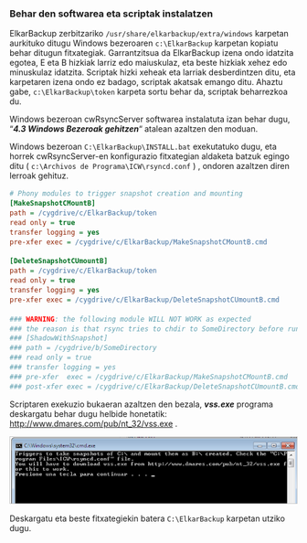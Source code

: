 ### Behar den softwarea eta scriptak instalatzen

ElkarBackup zerbitzariko `/usr/share/elkarbackup/extra/windows` karpetan aurkituko ditugu Windows bezeroaren `c:\ElkarBackup` karpetan kopiatu behar ditugun fitxategiak. Garrantzitsua da ElkarBackup izena ondo idatzita egotea, E eta B hizkiak larriz edo maiuskulaz, eta beste hizkiak xehez edo minuskulaz idatzita. Scriptak hizki xeheak eta larriak desberdintzen ditu, eta karpetaren izena ondo ez badago, scriptak akatsak emango ditu. Ahaztu gabe, `c:\ElkarBackup\token`  karpeta sortu behar da, scriptak beharrezkoa du.

Windows bezeroan cwRsyncServer softwarea instalatuta izan behar dugu,  “***4.3 Windows Bezeroak gehitzen***“ atalean azaltzen den moduan.

Windows bezeroan `C:\ElkarBackup\INSTALL.bat` exekutatuko dugu, eta horrek cwRsyncServer-en konfigurazio fitxategian aldaketa batzuk egingo ditu ( `c:\Archivos de Programa\ICW\rsyncd.conf` ) , ondoren azaltzen diren lerroak gehituz.

```ini
# Phony modules to trigger snapshot creation and mounting
[MakeSnapshotCMountB]
path = /cygdrive/c/ElkarBackup/token
read only = true
transfer logging = yes
pre-xfer exec = /cygdrive/c/ElkarBackup/MakeSnapshotCMountB.cmd

[DeleteSnapshotCUmountB]
path = /cygdrive/c/ElkarBackup/token
read only = true
transfer logging = yes
pre-xfer exec = /cygdrive/c/ElkarBackup/DeleteSnapshotCUmountB.cmd

### WARNING: the following module WILL NOT WORK as expected
### the reason is that rsync tries to chdir to SomeDirectory before running the pre-xfer script. Since the B: unit does not exit it fails
### [ShadowWithSnapshot]
### path = /cygdrive/b/SomeDirectory
### read only = true
### transfer logging = yes
### pre-xfer  exec = /cygdrive/c/ElkarBackup/MakeSnapshotCMountB.cmd
### post-xfer exec = /cygdrive/c/ElkarBackup/DeleteSnapshotCUmountB.cmd
```


Scriptaren exekuzio bukaeran azaltzen den bezala, ***vss.exe*** programa deskargatu behar dugu helbide honetatik: http://www.dmares.com/pub/nt_32/vss.exe .

![Bezeroak eta Lanak](../assets/windows1.png)

Deskargatu eta beste fitxategiekin batera `C:\ElkarBackup` karpetan utziko dugu.

